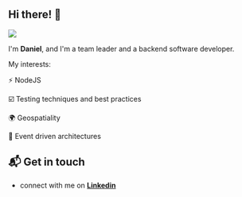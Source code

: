 ## Hi there! 👋

<p>
  <img src="https://visitor-badge.glitch.me/badge?page_id=syncush.github.welcome">
</p>

I'm **Daniel**, and I'm a team leader and a backend software developer.

My interests:

⚡ NodeJS

☑️ Testing techniques and best practices

🌍 Geospatiality

🧠 Event driven architectures

## 📬 Get in touch

* connect with me on [**Linkedin**](https://www.linkedin.com/in/daniel-hermon-927372144/)

